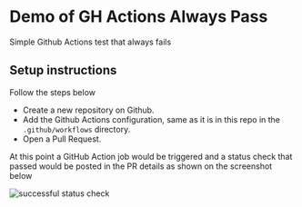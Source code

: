 # Demo of GH Actions Always Pass



Simple Github Actions test that always fails

## Setup instructions

Follow the steps below

* Create a new repository on Github.
* Add the Github Actions configuration, same as it is in this repo in the `.github/workflows` directory.
* Open a Pull Request.

At this point a GitHub Action job would be triggered and a status check that passed would be posted in the PR details as shown on the screenshot below

![successful status check](./screenshots/always-pass-pr-check.png)
